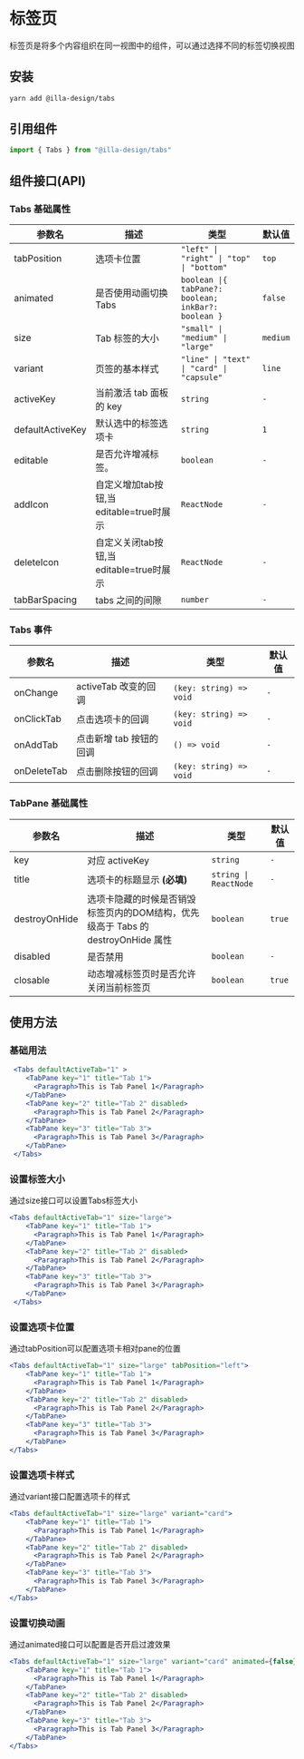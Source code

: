 # 标签页

标签页是将多个内容组织在同一视图中的组件，可以通过选择不同的标签切换视图

## 安装

```bash
yarn add @illa-design/tabs
```

## 引用组件

```jsx
import { Tabs } from "@illa-design/tabs"
```

## 组件接口(API)

### Tabs 基础属性

| 参数名           | 描述                                    | 类型                                                | 默认值   |
| ---------------- | --------------------------------------- | --------------------------------------------------- | -------- |
| tabPosition      | 选项卡位置                              | `"left" \| "right" \| "top" \| "bottom"`            | `top`    |
| animated         | 是否使用动画切换 Tabs                   | `boolean \|{ tabPane?: boolean; inkBar?: boolean }` | `false`  |
| size             | Tab 标签的大小                          | `"small" \| "medium" \| "large"`                    | `medium` |
| variant          | 页签的基本样式                          | `"line" \| "text" \| "card" \| "capsule"`           | `line`   |
| activeKey        | 当前激活 tab 面板的 key                 | `string`                                            | `-`      |
| defaultActiveKey | 默认选中的标签选项卡                    | `string`                                            | `1`      |
| editable         | 是否允许增减标签。                      | `boolean`                                           | `-`      |
| addIcon          | 自定义增加tab按钮,当editable=true时展示 | `ReactNode`                                         | `-`      |
| deleteIcon       | 自定义关闭tab按钮,当editable=true时展示 | `ReactNode`                                         | `-`      |
| tabBarSpacing    | tabs 之间的间隙                         | `number`                                            | `-`      |

### Tabs 事件

| 参数名      | 描述                    | 类型                    | 默认值 |
| ----------- | ----------------------- | ----------------------- | ------ |
| onChange    | activeTab 改变的回调    | `(key: string) => void` | `-`    |
| onClickTab  | 点击选项卡的回调        | `(key: string) => void` | `-`    |
| onAddTab    | 点击新增 tab 按钮的回调 | `() => void`            | `-`    |
| onDeleteTab | 点击删除按钮的回调      | `(key: string) => void` | `-`    |

### TabPane 基础属性

| 参数名        | 描述                                                         | 类型                   | 默认值 |
| ------------- | ------------------------------------------------------------ | ---------------------- | ------ |
| key           | 对应 activeKey                                               | `string`               | `-`    |
| title         | 选项卡的标题显示 **(必填)**                                  | `string \| ReactNode ` | `-`    |
| destroyOnHide | 选项卡隐藏的时候是否销毁标签页内的DOM结构，优先级高于 Tabs 的 destroyOnHide 属性 | `boolean`              | `true` |
| disabled      | 是否禁用                                                     | `boolean`              | `-`    |
| closable      | 动态增减标签页时是否允许关闭当前标签页                       | `boolean`              | `true` |



## 使用方法

### 基础用法

```jsx
 <Tabs defaultActiveTab="1" >
    <TabPane key="1" title="Tab 1">
      <Paragraph>This is Tab Panel 1</Paragraph>
    </TabPane>
    <TabPane key="2" title="Tab 2" disabled>
      <Paragraph>This is Tab Panel 2</Paragraph>
    </TabPane>
    <TabPane key="3" title="Tab 3">
      <Paragraph>This is Tab Panel 3</Paragraph>
    </TabPane>
 </Tabs>
```

### 设置标签大小

通过size接口可以设置Tabs标签大小

```jsx
<Tabs defaultActiveTab="1" size="large">
    <TabPane key="1" title="Tab 1">
      <Paragraph>This is Tab Panel 1</Paragraph>
    </TabPane>
    <TabPane key="2" title="Tab 2" disabled>
      <Paragraph>This is Tab Panel 2</Paragraph>
    </TabPane>
    <TabPane key="3" title="Tab 3">
      <Paragraph>This is Tab Panel 3</Paragraph>
    </TabPane>
 </Tabs>
```

### 设置选项卡位置

通过tabPosition可以配置选项卡相对pane的位置

```jsx
<Tabs defaultActiveTab="1" size="large" tabPosition="left">
    <TabPane key="1" title="Tab 1">
      <Paragraph>This is Tab Panel 1</Paragraph>
    </TabPane>
    <TabPane key="2" title="Tab 2" disabled>
      <Paragraph>This is Tab Panel 2</Paragraph>
    </TabPane>
    <TabPane key="3" title="Tab 3">
      <Paragraph>This is Tab Panel 3</Paragraph>
    </TabPane>
</Tabs>
```

### 设置选项卡样式

通过variant接口配置选项卡的样式

```jsx
<Tabs defaultActiveTab="1" size="large" variant="card">
    <TabPane key="1" title="Tab 1">
      <Paragraph>This is Tab Panel 1</Paragraph>
    </TabPane>
    <TabPane key="2" title="Tab 2" disabled>
      <Paragraph>This is Tab Panel 2</Paragraph>
    </TabPane>
    <TabPane key="3" title="Tab 3">
      <Paragraph>This is Tab Panel 3</Paragraph>
    </TabPane>
</Tabs>
```

### 设置切换动画

通过animated接口可以配置是否开启过渡效果

```jsx
<Tabs defaultActiveTab="1" size="large" variant="card" animated={false} >
    <TabPane key="1" title="Tab 1">
      <Paragraph>This is Tab Panel 1</Paragraph>
    </TabPane>
    <TabPane key="2" title="Tab 2" disabled>
      <Paragraph>This is Tab Panel 2</Paragraph>
    </TabPane>
    <TabPane key="3" title="Tab 3">
      <Paragraph>This is Tab Panel 3</Paragraph>
    </TabPane>
</Tabs>
```
